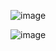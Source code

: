 ![image](https://github.com/user-attachments/assets/45b4a0c7-400c-44ea-b9f3-c1f1107090b2)

![image](https://github.com/user-attachments/assets/2db1c68f-232d-4ba9-bbcf-8b4b4024b633)


